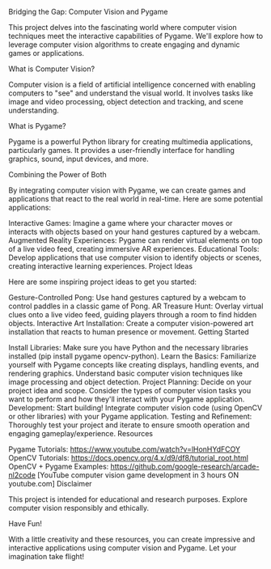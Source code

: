Bridging the Gap: Computer Vision and Pygame

This project delves into the fascinating world where computer vision techniques meet the interactive capabilities of Pygame. We'll explore how to leverage computer vision algorithms to create engaging and dynamic games or applications.

What is Computer Vision?

Computer vision is a field of artificial intelligence concerned with enabling computers to "see" and understand the visual world. It involves tasks like image and video processing, object detection and tracking, and scene understanding.

What is Pygame?

Pygame is a powerful Python library for creating multimedia applications, particularly games. It provides a user-friendly interface for handling graphics, sound, input devices, and more.

Combining the Power of Both

By integrating computer vision with Pygame, we can create games and applications that react to the real world in real-time. Here are some potential applications:

Interactive Games: Imagine a game where your character moves or interacts with objects based on your hand gestures captured by a webcam.
Augmented Reality Experiences: Pygame can render virtual elements on top of a live video feed, creating immersive AR experiences.
Educational Tools: Develop applications that use computer vision to identify objects or scenes, creating interactive learning experiences.
Project Ideas

Here are some inspiring project ideas to get you started:

Gesture-Controlled Pong: Use hand gestures captured by a webcam to control paddles in a classic game of Pong.
AR Treasure Hunt: Overlay virtual clues onto a live video feed, guiding players through a room to find hidden objects.
Interactive Art Installation: Create a computer vision-powered art installation that reacts to human presence or movement.
Getting Started

Install Libraries: Make sure you have Python and the necessary libraries installed (pip install pygame opencv-python).
Learn the Basics: Familiarize yourself with Pygame concepts like creating displays, handling events, and rendering graphics. Understand basic computer vision techniques like image processing and object detection.
Project Planning: Decide on your project idea and scope. Consider the types of computer vision tasks you want to perform and how they'll interact with your Pygame application.
Development: Start building! Integrate computer vision code (using OpenCV or other libraries) with your Pygame application.
Testing and Refinement: Thoroughly test your project and iterate to ensure smooth operation and engaging gameplay/experience.
Resources

Pygame Tutorials: https://www.youtube.com/watch?v=lHonHYdFCOY
OpenCV Tutorials: https://docs.opencv.org/4.x/d9/df8/tutorial_root.html
OpenCV + Pygame Examples:
https://github.com/google-research/arcade-nl2code
[YouTube computer vision game development in 3 hours ON youtube.com]
Disclaimer

This project is intended for educational and research purposes.  Explore computer vision responsibly and ethically.

Have Fun!

With a little creativity and these resources, you can create impressive and interactive applications using computer vision and Pygame. Let your imagination take flight!

